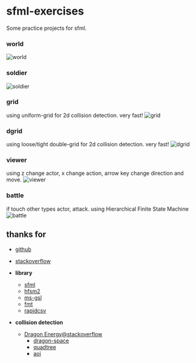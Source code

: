 # sfml-exercises
Some practice projects for sfml.


### world
![world](https://github.com/vagra/sfml-exercises/blob/bdc6b3f94abdd12c60051662a7c8c45ad473c3b9/assets/screenshots/world.jpg)

### soldier
![soldier](https://github.com/vagra/sfml-exercises/blob/1156b74a41abc0dcea627945aed1aaf264f6a0ef/assets/screenshots/soldier.png)

### grid
using uniform-grid for 2d collision detection. very fast!
![grid](https://github.com/vagra/sfml-exercises/blob/066d98090c64500652d2757c12b2ef68f0b5f312/assets/screenshots/grid.png)

### dgrid
using loose/tight double-grid for 2d collision detection. very fast!
![dgrid](https://github.com/vagra/sfml-exercises/blob/a95648ee756096fddf362886338823f8e3b9d774/assets/screenshots/dgrid.png)

### viewer
using z change actor, x change action, arrow key change direction and move.
![viewer](https://github.com/vagra/sfml-exercises/blob/1107838bcdff3457f61cadcff6c46eab549f4e21/assets/screenshots/viewer.png)

### battle
if touch other types actor, attack. using Hierarchical Finite State Machine
![battle](https://github.com/vagra/sfml-exercises/blob/986d94814e754d3b17af461f4f8cb49691740146/assets/screenshots/battle.png)

## thanks for

- [github](https://github.com)
- [stackoverflow](https://stackoverflow.com)

- **library**
  - [sfml](https://github.com/SFML/SFML)
  - [hfsm2](https://github.com/andrew-gresyk/HFSM2)
  - [ms-gsl](https://github.com/microsoft/GSL)
  - [fmt](https://github.com/fmtlib/fmt)
  - [rapidcsv](https://github.com/d99kris/rapidcsv)


- **collision detection**
  - [Dragon Energy@stackoverflow](https://stackoverflow.com/questions/41946007)
    - [dragon-space](https://github.com/terrybrash/dragon-space)
    - [quadtree](https://github.com/rangercyh/quadtree)
    - [aoi](https://github.com/Lyra-Game/aoi)

